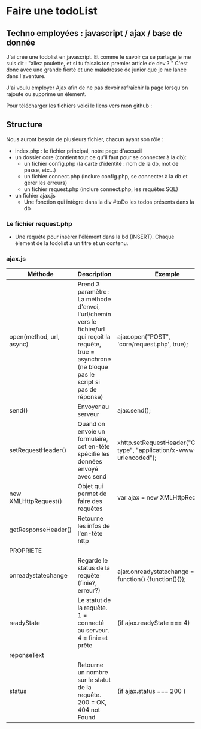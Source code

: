 # Faire une todoList 

## Techno employées : javascript / ajax / base de donnée

J'ai crée une todolist en javascript. Et comme le savoir ça se partage je me suis dit : "allez poulette, et si tu faisais ton premier article de dev ? " C'est donc avec une grande fierté et une maladresse de junior que je me lance dans l'aventure.
 
J'ai voulu employer Ajax afin de ne pas devoir rafraîchir la page lorsqu'on rajoute ou supprime un élément. 

Pour télécharger les fichiers voici le liens vers mon github : 

## Structure

Nous auront besoin de plusieurs fichier, chacun ayant son rôle :

- index.php : le fichier principal, notre page d'accueil
- un dossier core (contient tout ce qu'il faut pour se connecter à la db): 
    - un fichier config.php (la carte d'identité : nom de la db, mot de passe, etc...)
    - un fichier connect.php (inclure config.php, se connecter à la db et gérer les erreurs)
    - un fichier request.php (inclure connect.php, les requêtes SQL)
- un fichier ajax.js
    - Une fonction qui intègre dans la div #toDo les todos présents dans la db

### Le fichier request.php

- Une requête pour insérer l'élément dans la bd (INSERT). Chaque élement de la todolist a un titre et un contenu.

### ajax.js

| Méthode                  | Description                                                                                                                                                     | Exemple                                                                       |
|--------------------------|-----------------------------------------------------------------------------------------------------------------------------------------------------------------|-------------------------------------------------------------------------------|
| open(method, url, async) | Prend 3 paramètre : La méthode d'envoi, l'url/chemin vers le fichier/url  qui reçoit la requête, true = asynchrone (ne bloque pas le script si pas de réponse)  | ajax.open("POST", 'core/request.php', true);                                  |
| send()                   | Envoyer au serveur                                                                                                                                              | ajax.send();                                                                  |
| setRequestHeader()       | Quand on envoie un formulaire, cet en-tête spécifie les données envoyé avec send                                                                                | xhttp.setRequestHeader("Content-type",  "application/x-www-form-urlencoded"); |
| new XMLHttpRequest()     | Objet qui permet de faire des requêtes                                                                                                                          | var ajax = new XMLHttpRequest();                                              |
| getResponseHeader()      | Retourne les infos de l'en-tête http                                                                                                                            |                                                                               |
| PROPRIETE                |                                                                                                                                                                 |                                                                               |
| onreadystatechange       | Regarde le status de la requête (finie?, erreur?)                                                                                                               |  ajax.onreadystatechange = function() {function(){}};                      |
| readyState               | Le statut de la requête. 1 = connecté au serveur. 4 = finie et prête                                                                                            | (if ajax.readyState === 4)                                                    |
| reponseText              |                                                                                                                                                                 |                                                                               |
| status                   | Retourne un nombre sur le statut de la requête. 200 = OK, 404 not Found                                                                                         | (if ajax.status === 200 )                                                     |
